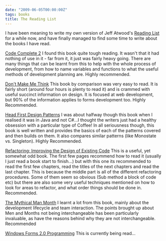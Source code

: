 ```yaml
---
date: "2009-06-05T00:00:00Z"
tags: books
title: The Reading List
---
```


I have been meaning to write my own version of Jeff Atwood's [Reading List][reading-list] for a while now, and have finally managed to find some time to write about the books I have read.

[Code Complete 2][amazon-code-complete]
I found this book quite tough reading. It wasn't that it had nothing of use in it - far from it, it just was fairly heavy going.  There are many things that can be learnt from this to help with the whole process of development, from how to name variables and functions to what the useful methods of development planning are.  Highly recommended.

[Don't Make Me Think][amazon-dont-think]
This book by comparison was very easy to read.  It is fairly short (around four hours is plenty to read it) and is crammed with useful succinct information on design.  It is focused at web development, but 90% of the information applies to forms development too.  Highly Recommended.

[Head First Design Patterns][amazon-design]
I was about halfway though this book when I realised it was in Java and not C#...I thought the writers just had a healthy obsession with a particular type of Coffee!  In all seriousness though, this book is well written and provides the basics of each of the patterns covered and then builds on them.  It also compares similar patterns (like Monostate vs. Singleton).  Highly Recommended.

[Refactoring: Improving the Design of Existing Code][amazon-refactoring]
This is a useful, yet somewhat odd book.  The first few pages recommend how to read it (usually I just read a book start to finish...)  but with this one its recommended to read the first few chapters, read the titles of the next chapters and read the last chapter.  This is because the middle part is all of the different refactoring procedures.  Some of them seem so obvious (Sub method a block of code etc) but there are also some very useful techniques mentioned on how to look for areas to refactor, and what order things should be done in.  Recommended.

[The Mythical Man Month][amazon-man-month]
I learnt a lot from this book, mainly about the development lifecycle and team interaction.  The points brought up about Men and Months not being interchangeable has been particularly invaluable, as have the reasons behind why they are not interchangeable. Recommended

[Windows Forms 2.0 Programming][amazon-forms]
This is currently being read...

[reading-list]: http://www.codinghorror.com/blog/archives/000020.html
[amazon-code-complete]: http://www.amazon.co.uk/Code-Complete-Practical-Handbook-Construction/dp/0735619670/ref=sr_1_1?ie=UTF8&s=books&qid=1244194043&sr=8-1
[amazon-dont-think]: http://www.amazon.co.uk/Dont-Make-Me-Think-Usability/dp/0321344758/ref=pd_sim_b_20
[amazon-design]: http://www.amazon.co.uk/Head-First-Design-Patterns-Freeman/dp/0596007124/ref=pd_sim_b_3
[amazon-refactoring]: http://www.amazon.co.uk/Refactoring-Improving-Design-Existing-Technology/dp/0201485672/ref=pd_sim_b_6
[amazon-man-month]: http://www.amazon.co.uk/Mythical-Month-Essays-Software-Engineering/dp/0201835959/ref=pd_sim_b_29
[amazon-forms]: http://www.amazon.co.uk/Windows-Forms-Programming-Chris-Sells/dp/0321267966/ref=sr_1_1?ie=UTF8&s=books&qid=1244194283&sr=1-1